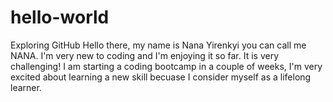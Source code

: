 # hello-world
Exploring GitHub
Hello there, my name is Nana Yirenkyi you can call me NANA. I'm very new to coding and I'm enjoying it so far. It is very challenging! 
I am starting a coding bootcamp in a couple of weeks, I'm very excited about learning a new skill becuase I consider myself as a lifelong learner. 
